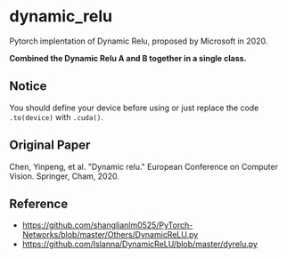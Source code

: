 # dynamic_relu
Pytorch implentation of Dynamic Relu, proposed by Microsoft in 2020.

**Combined the Dynamic Relu A and B together in a single class.**

## Notice

You should define your device before using or just replace the code `.to(device)` with `.cuda()`.

## Original Paper
Chen, Yinpeng, et al. "Dynamic relu." European Conference on Computer Vision. Springer, Cham, 2020.

## Reference
- https://github.com/shanglianlm0525/PyTorch-Networks/blob/master/Others/DynamicReLU.py
- https://github.com/Islanna/DynamicReLU/blob/master/dyrelu.py
